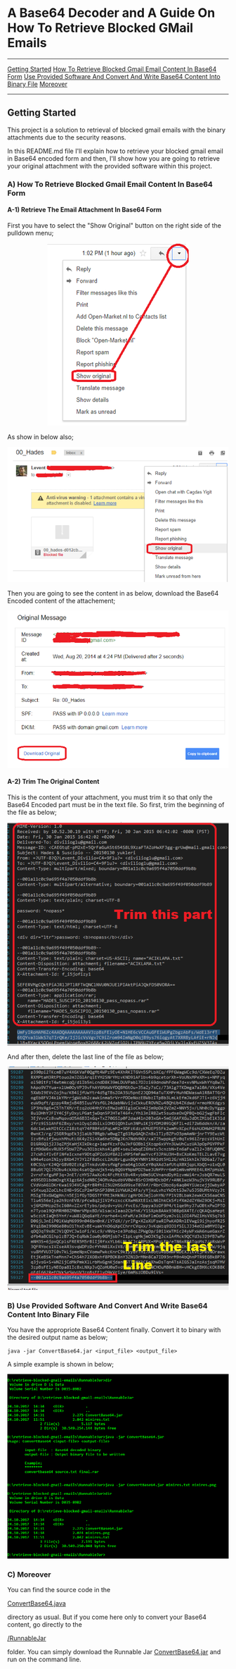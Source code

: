 # A Base64 Decoder and A Guide On How To Retrieve Blocked GMail Emails

******************************************************************************************
[Getting Started](#getting-started)
[How To Retrieve Blocked Gmail Email Content In Base64 Form](How-To-Retrieve-Blocked-Gmail-Email-Content-In-Base64-Form)
[Use Provided Software And Convert And Write Base64 Content Into Binary File](Use-Provided-Software-And-Convert-And-Write-Base64-Content-Into-Binary-File)
[Moreover](#Moreover)
******************************************************************************************

## Getting Started
This project is a solution to retrieval of blocked gmail emails with the binary attachments
due to the security reasons.

In this README.md file I'll explain how to retrieve your blocked gmail email in Base64 encoded form
and then, I'll show how you are going to retrieve your original attachment with the provided software
within this project.

### A) How To Retrieve Blocked Gmail Email Content In Base64 Form

#### A-1) Retrieve The Email Attachment In Base64 Form

First you have to select the "Show Original" button on the right side of the pulldown menu;

<p align="center">
	<img src="https://github.com/bzdgn/retrieve-blocked-gmail-emails/blob/master/screen-shots/00_pulldown.png" alt="pulldown">
</p>

As show in below also;

<p align="center">
	<img src="https://github.com/bzdgn/retrieve-blocked-gmail-emails/blob/master/screen-shots/01_show_original.png" alt="show original">
</p>

Then you are going to see the content in as below, download the Base64 Encoded content of the attachement;

<p align="center">
	<img src="https://github.com/bzdgn/retrieve-blocked-gmail-emails/blob/master/screen-shots/02_download_original.png" alt="download-original">
</p>

#### A-2) Trim The Original Content

This is the content of your attachment, you must trim it so that only the Base64 Encoded part must be in the text file.
So first, trim the beginning of the file as below;

<p align="center">
	<img src="https://github.com/bzdgn/retrieve-blocked-gmail-emails/blob/master/screen-shots/03_trimming_a.png" alt="trimming-beginning-of-the-file">
</p>

And after then, delete the last line of the file as below;

<p align="center">
	<img src="https://github.com/bzdgn/retrieve-blocked-gmail-emails/blob/master/screen-shots/04_trimming_b.png" alt="trimming-end-of-the-file">
</p>

### B) Use Provided Software And Convert And Write Base64 Content Into Binary File

You have the appropriote Base64 Content finally. Convert it to binary with the desired output name as below;

	java -jar ConvertBase64.jar <input_file> <output_file>

A simple example is shown in below;

<p align="center">
	<img src="https://github.com/bzdgn/retrieve-blocked-gmail-emails/blob/master/screen-shots/05_convert_example.png" alt="example">
</p>

### C) Moreover

You can find the source code in the 
	
[ConvertBase64.java](https://github.com/bzdgn/retrieve-blocked-gmail-emails/blob/master/src/com/levent/base64bin/ConvertBase64.java)
	
directory as usual. But if you come here only to convert your Base64 content, go directly to the  

[/RunnableJar](RunnableJar)
	
folder. You can simply download the Runnable Jar [ConvertBase64.jar](ConvertBase64.jar) and run on the command line.